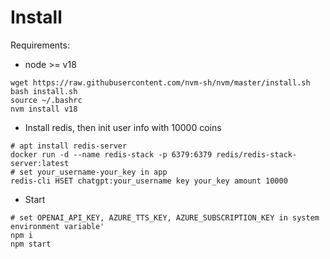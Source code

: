 # Install

Requirements:
* node >= v18
```
wget https://raw.githubusercontent.com/nvm-sh/nvm/master/install.sh
bash install.sh
source ~/.bashrc
nvm install v18
```

* Install redis, then init user info with 10000 coins
```
# apt install redis-server
docker run -d --name redis-stack -p 6379:6379 redis/redis-stack-server:latest
# set your_username-your_key in app
redis-cli HSET chatgpt:your_username key your_key amount 10000

```

* Start 
```
# set OPENAI_API_KEY, AZURE_TTS_KEY, AZURE_SUBSCRIPTION_KEY in system environment variable'
npm i
npm start

```
